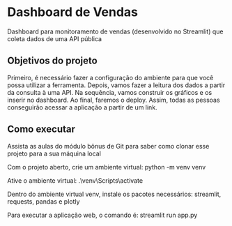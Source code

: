 # Dashboard de Vendas
Dashboard para monitoramento de vendas (desenvolvido no Streamlit) que coleta dados de uma API pública

## Objetivos do projeto

Primeiro, é necessário fazer a configuração do ambiente para que você possa utilizar a ferramenta. 
Depois, vamos fazer a leitura dos dados a partir da consulta à uma API. Na sequência, vamos construir os gráficos e os inserir no dashboard.
Ao final, faremos o deploy. Assim, todas as pessoas conseguirão acessar a aplicação a partir de um link.

## Como executar

Assista as aulas do módulo bônus de Git para saber como clonar esse projeto para a sua máquina local

Com o projeto aberto, crie um ambiente virtual: python -m venv venv

Ative o ambiente virtual: .\venv\Scripts\activate

Dentro do ambiente virtual venv, instale os pacotes necessários: streamlit, requests, pandas e plotly

Para executar a aplicação web, o comando é: streamlit run app.py

